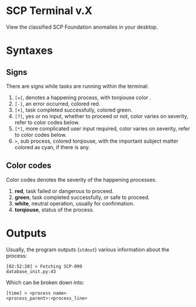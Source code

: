 # SCP Terminal v.X

View the classified SCP Foundation anomalies in your desktop.

# Syntaxes
## Signs

There are signs while tasks are running within the terminal:

1. `[=]`, denotes a happening process, with torqiouse color .
2. `[-]`, an error occurred, colored red.
3. `[+]`, task completed successfully, colored green.
4. `[?]`, yes or no input, whether to proceed or not, color varies on severity, refer to color codes below.
5. `[*]`, more complicated user input required, color varies on severity, refer to color codes below.
6. `>`, sub process, colored torqiouse, with the important subject matter colored as cyan, if there is any.

## Color codes

Color codes denotes the severity of the happening processes.

1. **red**, task failed or dangerous to proceed.
2. **green**, task completed successfully, or safe to proceed.
3. **white**, neutral operation, usually for confirmation.
4. **torqiouse**, status of the process.

# Outputs

Usually, the program outputs (`stdout`) various information about the process:

```
[02:52:20] > Fetching SCP-099                                database_init.py:43
```

Which can be broken down into:

```
[time] > <process name>                                     <process_parent>:<process_line>
```

